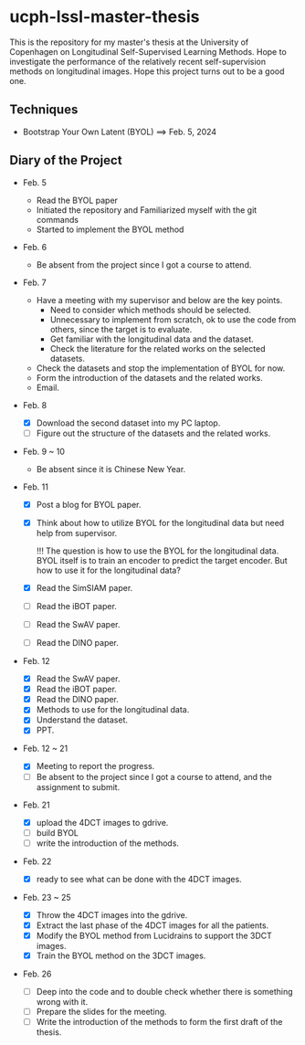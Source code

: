 # ucph-lssl-master-thesis

This is the repository for my master's thesis at the University of Copenhagen on Longitudinal Self-Supervised Learning Methods. Hope to investigate the performance of the relatively recent self-supervision methods on longitudinal images. Hope this project turns out to be a good one. 

## Techniques

- Bootstrap Your Own Latent (BYOL) ==> Feb. 5, 2024

## Diary of the Project

- Feb. 5
    - Read the BYOL paper
    - Initiated the repository and Familiarized myself with the git commands
    - Started to implement the BYOL method

- Feb. 6
    - Be absent from the project since I got a course to attend.

- Feb. 7
    - Have a meeting with my supervisor and below are the key points.
        - Need to consider which methods should be selected.
        - Unnecessary to implement from scratch, ok to use the code from others, since the target is to evaluate.
        - Get familiar with the longitudinal data and the dataset.
        - Check the literature for the related works on the selected datasets.
    - Check the datasets and stop the implementation of BYOL for now.
    - Form the introduction of the datasets and the related works.
    - Email.

- Feb. 8
    - [x] Download the second dataset into my PC laptop.
    - [ ] Figure out the structure of the datasets and the related works.

- Feb. 9 ~ 10
    - Be absent since it is Chinese New Year.

- Feb. 11
    - [x] Post a blog for BYOL paper.
    - [x] Think about how to utilize BYOL for the longitudinal data but need help from supervisor.

        !!! The question is how to use the BYOL for the longitudinal data. BYOL itself is to train an encoder to predict the target encoder. But how to use it for the longitudinal data?

    - [x] Read the SimSIAM paper.
    - [ ] Read the iBOT paper.
    - [ ] Read the SwAV paper.
    - [ ] Read the DINO paper.

- Feb. 12
    - [x] Read the SwAV paper.
    - [x] Read the iBOT paper.
    - [x] Read the DINO paper.
    - [x] Methods to use for the longitudinal data.
    - [x] Understand the dataset.
    - [x] PPT.

- Feb. 12 ~ 21
    - [x] Meeting to report the progress.
    - [ ] Be absent to the project since I got a course to attend, and the assignment to submit.

- Feb. 21
    - [x] upload the 4DCT images to gdrive.
    - [ ] build BYOL
    - [ ] write the introduction of the methods.

- Feb. 22
    - [x] ready to see what can be done with the 4DCT images.

- Feb. 23 ~ 25
    - [x] Throw the 4DCT images into the gdrive.
    - [x] Extract the last phase of the 4DCT images for all the patients.
    - [x] Modify the BYOL method from Lucidrains to support the 3DCT images.
    - [x] Train the BYOL method on the 3DCT images.

- Feb. 26
    - [ ] Deep into the code and to double check whether there is something wrong with it.
    - [ ] Prepare the slides for the meeting.
    - [ ] Write the introduction of the methods to form the first draft of the thesis.
